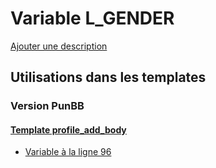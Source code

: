 # Variable L_GENDER
[Ajouter une description](https://fa-tvars.appspot.com/var/L_GENDER)

## Utilisations dans les templates

### Version PunBB

#### [Template profile_add_body](punbb/profile_add_body.md)
* [Variable &agrave; la ligne 96](../punbb/profile_add_body.tpl#L96)